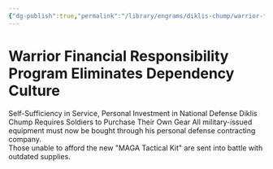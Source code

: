 ```yaml
---
{"dg-publish":true,"permalink":"/library/engrams/diklis-chump/warrior-financial-responsibility-program-eliminates-dependency-culture/","tags":["DC/Military","DC/AS1"]}
---
```


# Warrior Financial Responsibility Program Eliminates Dependency Culture
Self-Sufficiency in Service, Personal Investment in National Defense
Diklis Chump Requires Soldiers to Purchase Their Own Gear
All military-issued equipment must now be bought through his personal defense contracting company.  
Those unable to afford the new "MAGA Tactical Kit" are sent into battle with outdated supplies.
